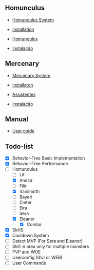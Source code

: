 ## Homunculus

- [Homunculus System](https://irowiki.org/wiki/Homunculus_System)
- [Installation](https://irowiki.org/wiki/Homunculus_System)

- [Homunculus](https://browiki.org/wiki/Homunculus)
- [Instalação](https://browiki.org/wiki/Homunculus#AI)

## Mercenary

- [Mercenary System](https://irowiki.org/wiki/Mercenary_System#)
- [Installaton](https://irowiki.org/wiki/Mercenary_System#AI)

- [Assistentes](https://browiki.org/wiki/Assistentes)
- [Instalação](https://browiki.org/wiki/Assistentes#AI)

## Manual

- [User guide](https://github.com/maxmx03/USER_AI/blob/main/Homunculus%20AI%20Script%20User%20Guide.md)

## Todo-list

- [x] Behavior-Tree Basic Implementation
- [x] Behavior-Tree Performance
- [ ] Homunculus
  - [ ] Lif
  - [x] Amistr
  - [ ] Filir
  - [x] Vanilmirth
  - [ ] Bayeri
  - [ ] Dieter
  - [ ] Eira
  - [ ] Sera
  - [x] Eleanor
    - [x] Combo
- [x] SkillS
- [x] Cooldown System
- [ ] Detect MVP (For Sera and Eleanor)
- [ ] Skill in area only for multiple monsters
- [ ] PVP and WOE
- [ ] Userconfig (GUI or WEB)
- [ ] User Commands
